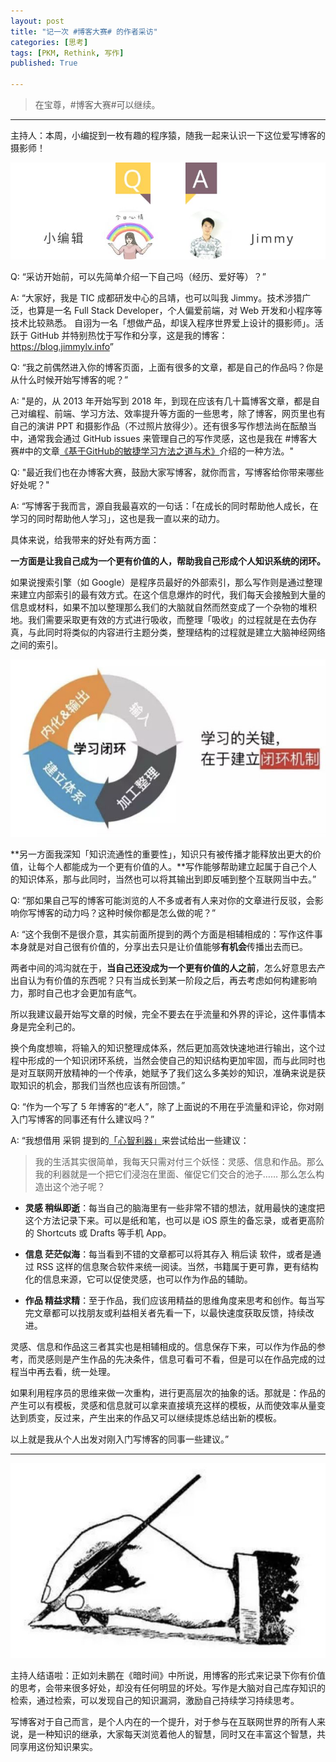 ```yaml
---
layout: post
title: "记一次 #博客大赛# 的作者采访"
categories: [思考]
tags: [PKM, Rethink, 写作]
published: True

---
```


> 在宝尊，#博客大赛#可以继续。

------

主持人：本周，小编捉到一枚有趣的程序猿，随我一起来认识一下这位爱写博客的摄影师！

![](https://raw.githubusercontent.com/JimmyLv/images/master/2018/20180928215647.png)

Q: “采访开始前，可以先简单介绍一下自己吗（经历、爱好等）？”

A: “大家好，我是 TIC 成都研发中心的吕靖，也可以叫我 Jimmy。技术涉猎广泛，也算是一名 Full Stack Developer，个人偏爱前端，对 Web 开发和小程序等技术比较熟悉。
自诩为一名「想做产品，却误入程序世界爱上设计的摄影师」。活跃于 GitHub 并特别热忱于写作和分享，这是我的博客：<https://blog.jimmylv.info>”

Q: “我之前偶然进入你的博客页面，上面有很多的文章，都是自己的作品吗？你是从什么时候开始写博客的呢？”


A: "是的，从 2013 年开始写到 2018 年，到现在应该有几十篇博客文章，都是自己对编程、前端、学习方法、效率提升等方面的一些思考，除了博客，网页里也有自己的演讲 PPT 和摄影作品（不过照片放得少）。还有很多写作想法尚在酝酿当中，通常我会通过 GitHub issues 来管理自己的写作灵感，这也是我在 #博客大赛#中的文章[《基于GitHub的敏捷学习方法之道与术》](https://blog.jimmylv.info/2016-12-04-agile-learning-based-on-github-issues/)介绍的一种方法。"


Q: "最近我们也在办博客大赛，鼓励大家写博客，就你而言，写博客给你带来哪些好处呢？"


A: “写博客于我而言，源自我最喜欢的一句话：「在成长的同时帮助他人成长，在学习的同时帮助他人学习」，这也是我一直以来的动力。

具体来说，给我带来的好处有两方面：

**一方面是让我自己成为一个更有价值的人，帮助我自己形成个人知识系统的闭环。**

如果说搜索引擎（如 Google）是程序员‍最好的外部索引，那么写作则是通过整理来建立内部索引的最有效方式。在这个信息爆炸的时代，我们每天会接触到大量的信息或材料，如果不加以整理那么我们的大脑就自然而然变成了一个杂物的堆积地。我们需要采取更有效的方式进行吸收，而整理「吸收」的过程就是在去伪存真，与此同时将类似的内容进行主题分类，整理结构的过程就是建立大脑神经网络之间的索引。

![](https://raw.githubusercontent.com/JimmyLv/images/master/2018/20180928214840.png)

**另一方面我深知「知识流通性的重要性」，知识只有被传播才能释放出更大的价值，让每个人都能成为一个更有价值的人。**写作能够帮助建立起属于自己个人的知识体系，那与此同时，当然也可以将其输出到即反哺到整个互联网当中去。”


Q: “那如果自己写的博客可能浏览的人不多或者有人来对你的文章进行反驳，会影响你写博客的动力吗？这种时候你都是怎么做的呢？”

A: “这个我倒不是很介意，其实前面所提到的两个方面是相辅相成的：写作这件事本身就是对自己很有价值的，分享出去只是让价值能够**有机会**传播出去而已。

两者中间的鸿沟就在于，**当自己还没成为一个更有价值的人之前**，怎么好意思去产出自认为有价值的东西呢？只有当成长到某一阶段之后，再去考虑如何构建影响力，那时自己也才会更加有底气。

所以我建议最开始写文章的时候，完全不要去在乎流量和外界的评论，这件事情本身是完全利己的。

换个角度想嘛，将输入的知识整理成体系，然后更加高效快速地进行输出，这个过程中形成的一个知识闭环系统，当然会使自己的知识结构更加牢固，而与此同时也是对互联网开放精神的一个传承，她赋予了我们这么多美妙的知识，准确来说是获取知识的机会，那我们当然也应该有所回馈。”


Q: “作为一个写了 5 年博客的“老人”，除了上面说的不用在乎流量和评论，你对刚入门写博客的同事还有什么建议吗？”


A: “我想借用 采铜 提到的[「心智利器」](http://liqi.io/caitong/)来尝试给出一些建议：

> 我的生活其实很简单，我每天只需对付三个妖怪：灵感、信息和作品。那么我的利器就是一个把它们浸泡在里面、催促它们交合的池子…… 那么怎么构造出这个池子呢？

- **灵感 稍纵即逝**：每当自己的脑海里有一些非常不错的想法，就用最快的速度把这个方法记录下来。可以是纸和笔，也可以是 iOS 原生的备忘录，或者更高阶的 Shortcuts 或 Drafts 等手机 App。

- **信息 茫茫似海**：每当看到不错的文章都可以将其存入 稍后读 软件，或者是通过 RSS 这样的信息聚合软件来统一阅读。当然，书籍属于更可靠，更有结构化的信息来源，它可以促使灵感，也可以作为作品的辅助。

- **作品 精益求精**：至于作品，我们应该用精益的思维角度来思考和创作。每当写完文章都可以找朋友或利益相关者先看一下，以最快速度获取反馈，持续改进。

灵感、信息和作品这三者其实也是相辅相成的。信息保存下来，可以作为作品的参考，而灵感则是产生作品的先决条件，信息可看可不看，但是可以在作品完成的过程当中再去看，统一处理。

如果利用程序员‍的思维来做一次重构，进行更高层次的抽象的话。那就是：作品的产生可以有模板，灵感和信息就可以拿来直接填充这样的模板，从而使效率从量变达到质变，反过来，产生出来的作品又可以继续提炼总结出新的模板。

以上就是我从个人出发对刚入门写博客的同事一些建议。”

------

​![](https://raw.githubusercontent.com/JimmyLv/images/master/2018/20180928215406.png)

主持人结语啦：正如刘未鹏在《暗时间》中所说，用博客的形式来记录下你有价值的思考，会带来很多好处，却没有任何明显的坏处。写作是大脑对自己库存知识的检索，通过检索，可以发现自己的知识漏洞，激励自己持续学习持续思考。

写博客对于自己而言，是个人内在的一个提升，对于参与在互联网世界的所有人来说，是一种知识的继承，大家每天浏览着他人的智慧，同时又在丰富这个智慧，共同享用这份知识果实。

